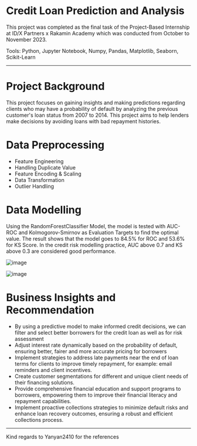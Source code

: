 # Credit Loan Prediction and Analysis

This project was completed as the final task of the Project-Based Internship at ID/X Partners x Rakamin Academy which was conducted from October to November 2023.

Tools: Python, Jupyter Notebook, Numpy, Pandas, Matplotlib, Seaborn, Scikit-Learn

---
# Project Background

This project focuses on gaining insights and making predictions regarding clients who may have a probability of default by analyzing the previous customer's loan status from 2007 to 2014. This project aims to help lenders make decisions by avoiding loans with bad repayment histories.

# Data Preprocessing
- Feature Engineering
- Handling Duplicate Value
- Feature Encoding & Scaling
- Data Transformation
- Outlier Handling

# Data Modelling
Using the RandomForestClassifier Model, the model is tested with AUC-ROC and Kolmogorov-Smirnov as Evaluation Targets to find the optimal value. The result shows that the model goes to 84.5% for ROC and 53.6% for KS Score. In the credit risk modelling practice, AUC above 0.7 and KS above 0.3 are considered good performance. 

![image](https://github.com/alexander-steven/Credit-Loan-Analysis/assets/74502692/77bd3562-4abe-4ec0-8930-dc59c1c6b622)

![image](https://github.com/alexander-steven/Credit-Loan-Analysis/assets/74502692/01de089c-8176-424f-b04e-73f601807fa8)

# Business Insights and Recommendation

- By using a predictive model to make informed credit decisions, we can filter and select better borrowers for the credit loan as well as for risk assessment
- Adjust interest rate dynamically based on the probability of default, ensuring better, fairer and more accurate pricing for borrowers
- Implement strategies to address late payments near the end of loan terms for clients to improve timely repayment, for example: email reminders and client incentives.
- Create customer segmentations for different and unique client needs of their financing solutions.
- Provide comprehensive financial education and support programs to borrowers, empowering them to improve their financial literacy and repayment capabilities.
- Implement proactive collections strategies to minimize default risks and enhance loan recovery outcomes, ensuring a robust and efficient collections process.

---
Kind regards to Yanyan2410 for the references

